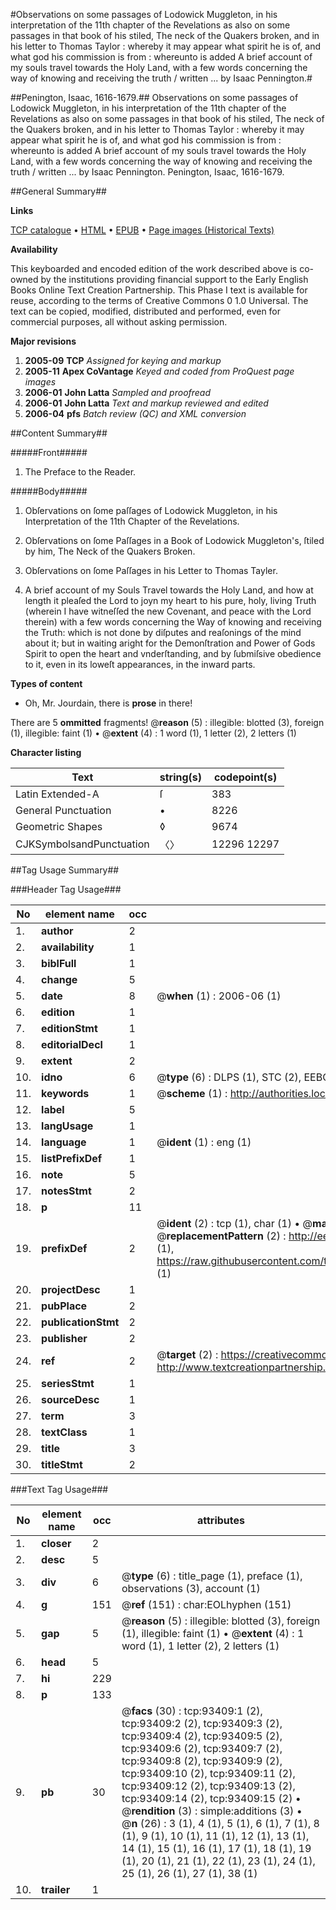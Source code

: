 #Observations on some passages of Lodowick Muggleton, in his interpretation of the 11th chapter of the Revelations as also on some passages in that book of his stiled, The neck of the Quakers broken, and in his letter to Thomas Taylor : whereby it may appear what spirit he is of, and what god his commission is from : whereunto is added A brief account of my souls travel towards the Holy Land, with a few words concerning the way of knowing and receiving the truth / written ... by Isaac Pennington.#

##Penington, Isaac, 1616-1679.##
Observations on some passages of Lodowick Muggleton, in his interpretation of the 11th chapter of the Revelations as also on some passages in that book of his stiled, The neck of the Quakers broken, and in his letter to Thomas Taylor : whereby it may appear what spirit he is of, and what god his commission is from : whereunto is added A brief account of my souls travel towards the Holy Land, with a few words concerning the way of knowing and receiving the truth / written ... by Isaac Pennington.
Penington, Isaac, 1616-1679.

##General Summary##

**Links**

[TCP catalogue](http://www.ota.ox.ac.uk/tcp/)  • 
[HTML](http://tei.it.ox.ac.uk/tcp/Texts-HTML/free/A54/A54045.html)  • 
[EPUB](http://tei.it.ox.ac.uk/tcp/Texts-EPUB/free/A54/A54045.epub) • 
[Page images (Historical Texts)](https://data.historicaltexts.jisc.ac.uk/view?pubId=eebo-12755593e&pageId=eebo-12755593e-93409-1)

**Availability**

This keyboarded and encoded edition of the
	       work described above is co-owned by the institutions
	       providing financial support to the Early English Books
	       Online Text Creation Partnership. This Phase I text is
	       available for reuse, according to the terms of Creative
	       Commons 0 1.0 Universal. The text can be copied,
	       modified, distributed and performed, even for
	       commercial purposes, all without asking permission.

**Major revisions**

1. __2005-09__ __TCP__ *Assigned for keying and markup*
1. __2005-11__ __Apex CoVantage__ *Keyed and coded from ProQuest page images*
1. __2006-01__ __John Latta__ *Sampled and proofread*
1. __2006-01__ __John Latta__ *Text and markup reviewed and edited*
1. __2006-04__ __pfs__ *Batch review (QC) and XML conversion*

##Content Summary##

#####Front#####

1. The Preface to the Reader.

#####Body#####

1. Obſervations on ſome paſſages of Lodowick Muggleton, in his Interpretation of the 11th Chapter of the Revelations.

1. Obſervations on ſome Paſſages in a Book of Lodowick Muggleton's, ſtiled by him, The Neck of the Quakers Broken.

1. Obſervations on ſome Paſſages in his Letter to Thomas Tayler.

1. A brief account of my Souls Travel towards the Holy Land, and how at length it pleaſed the Lord to joyn my heart to his pure, holy, living Truth (wherein I have witneſſed the new Covenant, and peace with the Lord therein) with a few words concerning the Way of knowing and receiving the Truth: which is not done by diſputes and reaſonings of the mind about it; but in waiting aright for the Demonſtration and Power of Gods Spirit to open the heart and vnderſtanding, and by ſubmiſsive obedience to it, even in its loweſt appearances, in the inward parts.

**Types of content**

  * Oh, Mr. Jourdain, there is **prose** in there!

There are 5 **ommitted** fragments! 
 @__reason__ (5) : illegible: blotted (3), foreign (1), illegible: faint (1)  •  @__extent__ (4) : 1 word (1), 1 letter (2), 2 letters (1)

**Character listing**


|Text|string(s)|codepoint(s)|
|---|---|---|
|Latin Extended-A|ſ|383|
|General Punctuation|•|8226|
|Geometric Shapes|◊|9674|
|CJKSymbolsandPunctuation|〈〉|12296 12297|

##Tag Usage Summary##

###Header Tag Usage###

|No|element name|occ|attributes|
|---|---|---|---|
|1.|__author__|2||
|2.|__availability__|1||
|3.|__biblFull__|1||
|4.|__change__|5||
|5.|__date__|8| @__when__ (1) : 2006-06 (1)|
|6.|__edition__|1||
|7.|__editionStmt__|1||
|8.|__editorialDecl__|1||
|9.|__extent__|2||
|10.|__idno__|6| @__type__ (6) : DLPS (1), STC (2), EEBO-CITATION (1), OCLC (1), VID (1)|
|11.|__keywords__|1| @__scheme__ (1) : http://authorities.loc.gov/ (1)|
|12.|__label__|5||
|13.|__langUsage__|1||
|14.|__language__|1| @__ident__ (1) : eng (1)|
|15.|__listPrefixDef__|1||
|16.|__note__|5||
|17.|__notesStmt__|2||
|18.|__p__|11||
|19.|__prefixDef__|2| @__ident__ (2) : tcp (1), char (1)  •  @__matchPattern__ (2) : ([0-9\-]+):([0-9IVX]+) (1), (.+) (1)  •  @__replacementPattern__ (2) : http://eebo.chadwyck.com/downloadtiff?vid=$1&page=$2 (1), https://raw.githubusercontent.com/textcreationpartnership/Texts/master/tcpchars.xml#$1 (1)|
|20.|__projectDesc__|1||
|21.|__pubPlace__|2||
|22.|__publicationStmt__|2||
|23.|__publisher__|2||
|24.|__ref__|2| @__target__ (2) : https://creativecommons.org/publicdomain/zero/1.0/ (1), http://www.textcreationpartnership.org/docs/. (1)|
|25.|__seriesStmt__|1||
|26.|__sourceDesc__|1||
|27.|__term__|3||
|28.|__textClass__|1||
|29.|__title__|3||
|30.|__titleStmt__|2||


###Text Tag Usage###

|No|element name|occ|attributes|
|---|---|---|---|
|1.|__closer__|2||
|2.|__desc__|5||
|3.|__div__|6| @__type__ (6) : title_page (1), preface (1), observations (3), account (1)|
|4.|__g__|151| @__ref__ (151) : char:EOLhyphen (151)|
|5.|__gap__|5| @__reason__ (5) : illegible: blotted (3), foreign (1), illegible: faint (1)  •  @__extent__ (4) : 1 word (1), 1 letter (2), 2 letters (1)|
|6.|__head__|5||
|7.|__hi__|229||
|8.|__p__|133||
|9.|__pb__|30| @__facs__ (30) : tcp:93409:1 (2), tcp:93409:2 (2), tcp:93409:3 (2), tcp:93409:4 (2), tcp:93409:5 (2), tcp:93409:6 (2), tcp:93409:7 (2), tcp:93409:8 (2), tcp:93409:9 (2), tcp:93409:10 (2), tcp:93409:11 (2), tcp:93409:12 (2), tcp:93409:13 (2), tcp:93409:14 (2), tcp:93409:15 (2)  •  @__rendition__ (3) : simple:additions (3)  •  @__n__ (26) : 3 (1), 4 (1), 5 (1), 6 (1), 7 (1), 8 (1), 9 (1), 10 (1), 11 (1), 12 (1), 13 (1), 14 (1), 15 (1), 16 (1), 17 (1), 18 (1), 19 (1), 20 (1), 21 (1), 22 (1), 23 (1), 24 (1), 25 (1), 26 (1), 27 (1), 38 (1)|
|10.|__trailer__|1||
